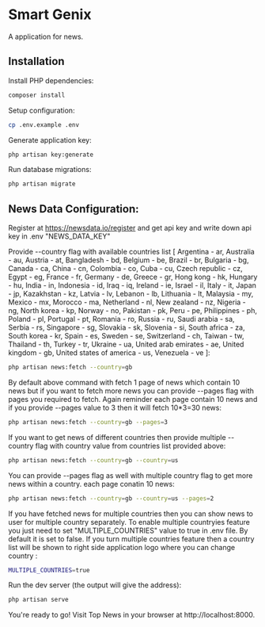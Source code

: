 # Smart Genix

A application for news.

## Installation

Install PHP dependencies:

```sh
composer install
```

Setup configuration:

```sh
cp .env.example .env
```

Generate application key:

```sh
php artisan key:generate
```

Run database migrations:

```sh
php artisan migrate
```

## News Data Configuration:<br/>

Register at https://newsdata.io/register and get api key and write down api key in .env "NEWS_DATA_KEY"

Provide --country flag with available countries list
[
Argentina - ar,
Australia - au,
Austria - at,
Bangladesh - bd,
Belgium - be,
Brazil - br,
Bulgaria - bg,
Canada - ca,
China - cn,
Colombia - co,
Cuba - cu,
Czech republic - cz,
Egypt - eg,
France - fr,
Germany - de,
Greece - gr,
Hong kong - hk,
Hungary - hu,
India - in,
Indonesia - id,
Iraq - iq,
Ireland - ie,
Israel - il,
Italy - it,
Japan - jp,
Kazakhstan - kz,
Latvia - lv,
Lebanon - lb,
Lithuania - lt,
Malaysia - my,
Mexico - mx,
Morocco - ma,
Netherland - nl,
New zealand - nz,
Nigeria - ng,
North korea - kp,
Norway - no,
Pakistan - pk,
Peru - pe,
Philippines - ph,
Poland - pl,
Portugal - pt,
Romania - ro,
Russia - ru,
Saudi arabia - sa,
Serbia - rs,
Singapore - sg,
Slovakia - sk,
Slovenia - si,
South africa - za,
South korea - kr,
Spain - es,
Sweden - se,
Switzerland - ch,
Taiwan - tw,
Thailand - th,
Turkey - tr,
Ukraine - ua,
United arab emirates - ae,
United kingdom - gb,
United states of america - us,
Venezuela - ve
]:

```sh
php artisan news:fetch --country=gb
```

By default above command with fetch 1 page of news which contain 10 news but if you want to fetch more news you can provide --pages flag with pages you required to fetch. Again reminder each page contain 10 news and if you provide --pages value to 3 then it will fetch 10\*3=30 news:

```sh
php artisan news:fetch --country=gb --pages=3
```

If you want to get news of different countries then provide multiple --country flag with country value from countries list provided above:

```sh
php artisan news:fetch --country=gb --country=us
```

You can provide --pages flag as well with multiple country flag to get more news within a country. each page conatin 10 news:

```sh
php artisan news:fetch --country=gb --country=us --pages=2
```

If you have fetched news for multiple countries then you can show news to user for multiple country separately. To enable multiple countryies feature you just need to set "MULTIPLE_COUNTRIES" value to true in .env file. By default it is set to false. If you turn multiple countries feature then a country list will be shown to right side application logo where you can change country :

```sh
MULTIPLE_COUNTRIES=true
```

Run the dev server (the output will give the address):

```sh
php artisan serve
```

You're ready to go! Visit Top News in your browser at http://localhost:8000.
